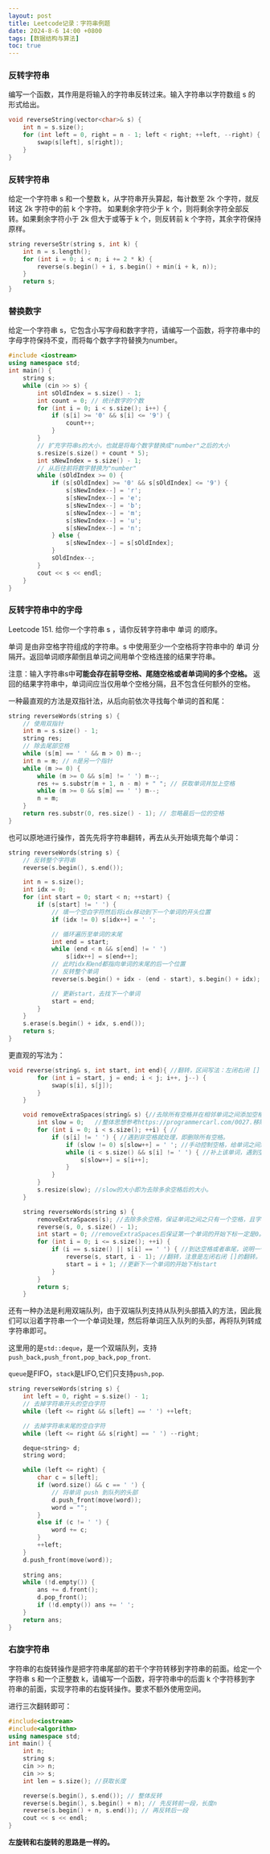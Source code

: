 ```yaml
---
layout: post
title: Leetcode记录：字符串例题
date: 2024-8-6 14:00 +0800
tags: [数据结构与算法]
toc: true
---
```


### 反转字符串

编写一个函数，其作用是将输入的字符串反转过来。输入字符串以字符数组 s 的形式给出。

```cpp
void reverseString(vector<char>& s) {
    int n = s.size();
    for (int left = 0, right = n - 1; left < right; ++left, --right) {
        swap(s[left], s[right]);
    }
}
```

### 反转字符串

给定一个字符串 s 和一个整数 k，从字符串开头算起，每计数至 2k 个字符，就反转这 2k 字符中的前 k 个字符。
如果剩余字符少于 k 个，则将剩余字符全部反转。如果剩余字符小于 2k 但大于或等于 k 个，则反转前 k 个字符，其余字符保持原样。

```cpp
string reverseStr(string s, int k) {
    int n = s.length();
    for (int i = 0; i < n; i += 2 * k) {
        reverse(s.begin() + i, s.begin() + min(i + k, n));
    }
    return s;
}
```

### 替换数字

给定一个字符串 s，它包含小写字母和数字字符，请编写一个函数，将字符串中的字母字符保持不变，而将每个数字字符替换为number。

```cpp
#include <iostream>
using namespace std;
int main() {
    string s;
    while (cin >> s) {
        int sOldIndex = s.size() - 1;
        int count = 0; // 统计数字的个数
        for (int i = 0; i < s.size(); i++) {
            if (s[i] >= '0' && s[i] <= '9') {
                count++;
            }
        }
        // 扩充字符串s的大小，也就是将每个数字替换成"number"之后的大小
        s.resize(s.size() + count * 5);
        int sNewIndex = s.size() - 1;
        // 从后往前将数字替换为"number"
        while (sOldIndex >= 0) {
            if (s[sOldIndex] >= '0' && s[sOldIndex] <= '9') {
                s[sNewIndex--] = 'r';
                s[sNewIndex--] = 'e';
                s[sNewIndex--] = 'b';
                s[sNewIndex--] = 'm';
                s[sNewIndex--] = 'u';
                s[sNewIndex--] = 'n';
            } else {
                s[sNewIndex--] = s[sOldIndex];
            }
            sOldIndex--;
        }
        cout << s << endl;       
    }
}
```

### 反转字符串中的字母

Leetcode 151. 给你一个字符串 s ，请你反转字符串中 单词 的顺序。

单词 是由非空格字符组成的字符串。s 中使用至少一个空格将字符串中的 单词 分隔开。返回单词顺序颠倒且单词之间用单个空格连接的结果字符串。

注意：输入字符串s中**可能会存在前导空格、尾随空格或者单词间的多个空格。** 返回的结果字符串中，单词间应当仅用单个空格分隔，且不包含任何额外的空格。

一种最直观的方法是双指针法，从后向前依次寻找每个单词的首和尾：
```cpp
string reverseWords(string s) {
    // 使用双指针
    int m = s.size() - 1;
    string res;
    // 除去尾部空格
    while (s[m] == ' ' && m > 0) m--;
    int n = m; // n是另一个指针
    while (m >= 0) {
        while (m >= 0 && s[m] != ' ') m--;
        res += s.substr(m + 1, n - m) + " "; // 获取单词并加上空格
        while (m >= 0 && s[m] == ' ') m--;
        n = m;
    }
    return res.substr(0, res.size() - 1); // 忽略最后一位的空格
}
```

也可以原地进行操作，首先先将字符串翻转，再去从头开始填充每个单词：
```cpp
string reverseWords(string s) {
    // 反转整个字符串
    reverse(s.begin(), s.end());

    int n = s.size();
    int idx = 0;
    for (int start = 0; start < n; ++start) {
        if (s[start] != ' ') {
            // 填一个空白字符然后将idx移动到下一个单词的开头位置
            if (idx != 0) s[idx++] = ' ';

            // 循环遍历至单词的末尾
            int end = start;
            while (end < n && s[end] != ' ') 
                s[idx++] = s[end++];
            // 此时idx和end都指向单词的末尾的后一个位置
            // 反转整个单词
            reverse(s.begin() + idx - (end - start), s.begin() + idx);

            // 更新start，去找下一个单词
            start = end;
        }
    }
    s.erase(s.begin() + idx, s.end());
    return s;
}
```
更直观的写法为：
```cpp
void reverse(string& s, int start, int end){ //翻转，区间写法：左闭右闭 []
        for (int i = start, j = end; i < j; i++, j--) {
            swap(s[i], s[j]);
        }
    }

    void removeExtraSpaces(string& s) {//去除所有空格并在相邻单词之间添加空格, 快慢指针。
        int slow = 0;   //整体思想参考https://programmercarl.com/0027.移除元素.html
        for (int i = 0; i < s.size(); ++i) { //
            if (s[i] != ' ') { //遇到非空格就处理，即删除所有空格。
                if (slow != 0) s[slow++] = ' '; //手动控制空格，给单词之间添加空格。slow != 0说明不是第一个单词，需要在单词前添加空格。
                while (i < s.size() && s[i] != ' ') { //补上该单词，遇到空格说明单词结束。
                    s[slow++] = s[i++];
                }
            }
        }
        s.resize(slow); //slow的大小即为去除多余空格后的大小。
    }

    string reverseWords(string s) {
        removeExtraSpaces(s); //去除多余空格，保证单词之间之只有一个空格，且字符串首尾没空格。
        reverse(s, 0, s.size() - 1);
        int start = 0; //removeExtraSpaces后保证第一个单词的开始下标一定是0。
        for (int i = 0; i <= s.size(); ++i) {
            if (i == s.size() || s[i] == ' ') { //到达空格或者串尾，说明一个单词结束。进行翻转。
                reverse(s, start, i - 1); //翻转，注意是左闭右闭 []的翻转。
                start = i + 1; //更新下一个单词的开始下标start
            }
        }
        return s;
    }
```

还有一种办法是利用双端队列，由于双端队列支持从队列头部插入的方法，因此我们可以沿着字符串一个一个单词处理，然后将单词压入队列的头部，再将队列转成字符串即可。

这里用的是`std::deque`，是一个双端队列，支持`push_back,push_front,pop_back,pop_front`.

`queue`是FIFO，`stack`是LIFO,它们只支持`push,pop`.

```cpp
string reverseWords(string s) {
    int left = 0, right = s.size() - 1;
    // 去掉字符串开头的空白字符
    while (left <= right && s[left] == ' ') ++left;

    // 去掉字符串末尾的空白字符
    while (left <= right && s[right] == ' ') --right;

    deque<string> d;
    string word;

    while (left <= right) {
        char c = s[left];
        if (word.size() && c == ' ') {
            // 将单词 push 到队列的头部
            d.push_front(move(word));
            word = "";
        }
        else if (c != ' ') {
            word += c;
        }
        ++left;
    }
    d.push_front(move(word));
    
    string ans;
    while (!d.empty()) {
        ans += d.front();
        d.pop_front();
        if (!d.empty()) ans += ' ';
    }
    return ans;
}
```

### 右旋字符串

字符串的右旋转操作是把字符串尾部的若干个字符转移到字符串的前面。给定一个字符串 s 和一个正整数 k，请编写一个函数，将字符串中的后面 k 个字符移到字符串的前面，实现字符串的右旋转操作。要求不额外使用空间。

进行三次翻转即可：
```cpp
#include<iostream>
#include<algorithm>
using namespace std;
int main() {
    int n;
    string s;
    cin >> n;
    cin >> s;
    int len = s.size(); //获取长度

    reverse(s.begin(), s.end()); // 整体反转
    reverse(s.begin(), s.begin() + n); // 先反转前一段，长度n
    reverse(s.begin() + n, s.end()); // 再反转后一段
    cout << s << endl;
} 
```
**左旋转和右旋转的思路是一样的。**





